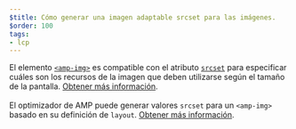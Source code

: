 ```yaml
---
$title: Cómo generar una imagen adaptable srcset para las imágenes.
$order: 100
tags:
- lcp
---
```


El elemento [`<amp-img>`](https://amp.dev/documentation/components/amp-img/?format=websites) es compatible con el atributo [`srcset`](https://web.dev/use-srcset-to-automatically-choose-the-right-image/) para especificar cuáles son los recursos de la imagen que deben utilizarse según el tamaño de la pantalla. [Obtener más información](https://amp.dev/documentation/guides-and-tutorials/develop/style_and_layout/art_direction/). <br><br>El optimizador de AMP puede generar valores `srcset` para un `<amp-img>` basado en su definición de `layout`. [Obtener más información](https://amp.dev/documentation/guides-and-tutorials/optimize-and-measure/amp-optimizer-guide/node-amp-optimizer/?format=websites#image-optimization).
